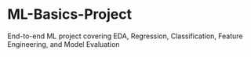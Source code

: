 # ML-Basics-Project
End-to-end ML project covering EDA, Regression, Classification, Feature Engineering, and Model Evaluation
